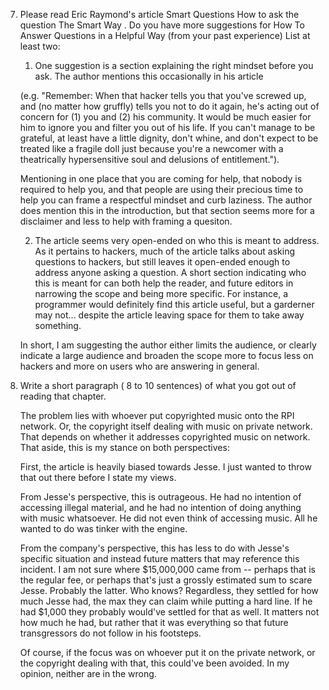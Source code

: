 7. Please read Eric Raymond's article Smart Questions How to ask the question The Smart Way .
Do you have more suggestions for How To Answer Questions in a Helpful Way (from your past experience)
List at least two:

   1. One suggestion is a section explaining the right mindset before you ask. The author mentions this occasionally in his article 
   
   (e.g. "Remember: When that hacker tells you that you've screwed up, and (no matter how gruffly) tells you not to do it again, 
   he's acting out of concern for (1) you and (2) his community. It would be much easier for him to ignore you and filter you out of his 
   life. If you can't manage to be grateful, at least have a little dignity, don't whine, and don't expect to be treated like a fragile doll
   just because you're a newcomer with a theatrically hypersensitive soul and delusions of entitlement.").
   
   Mentioning in one place that you are coming for help, that nobody is required to help you, and that people are using their precious
   time to help you can frame a respectful mindset and curb laziness. The author does mention this in the introduction, but that section
   seems more for a disclaimer and less to help with framing a quesiton.
   
   2. The article seems very open-ended on who this is meant to address. As it pertains to hackers, much of the article talks about
   asking questions to hackers, but still leaves it open-ended enough to address anyone asking a question. A short section indicating
   who this is meant for can both help the reader, and future editors in narrowing the scope and being more specific. For instance,
   a programmer would definitely find this article useful, but a garderner may not... despite the article leaving space for them to
   take away something.
   
   In short, I am suggesting the author either limits the audience, or clearly indicate a large audience and broaden the scope more to
   focus less on hackers and more on users who are answering in general.
   
   
8. Write a short paragraph ( 8 to 10 sentences) of what you got out of reading that chapter.

   The problem lies with whoever put copyrighted music onto the RPI network. Or, the copyright itself dealing with music on
   private network. That depends on whether it addresses copyrighted music on network. That aside, this is my stance on both
   perspectives:
   
   First, the article is heavily biased towards Jesse. I just wanted to throw that out there before I state my views.
   
   From Jesse's perspective, this is outrageous. He had no intention of accessing illegal material, and he had no intention of
   doing anything with music whatsoever. He did not even think of accessing music. All he wanted to do was tinker with the engine.
   
   From the company's perspective, this has less to do with Jesse's specific situation and instead future matters that may reference this
   incident. I am not sure where $15,000,000 came from -- perhaps that is the regular fee, or perhaps that's just a grossly estimated
   sum to scare Jesse. Probably the latter. Who knows? Regardless, they settled for how much Jesse had, the max they can claim while
   putting a hard line. If he had $1,000 they probably would've settled for that as well. It matters not how much he had, but rather
   that it was everything so that future transgressors do not follow in his footsteps.
   
   Of course, if the focus was on whoever put it on the private network, or the copyright dealing with that, this could've been avoided.
   In my opinion, neither are in the wrong.
   
   

